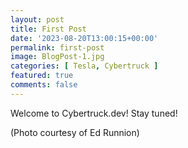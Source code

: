 ```yaml
---
layout: post
title: First Post
date: '2023-08-20T13:00:15+00:00'
permalink: first-post
image: BlogPost-1.jpg
categories: [ Tesla, Cybertruck ]
featured: true
comments: false 
---
```

Welcome to Cybertruck.dev! Stay tuned!

(Photo courtesy of Ed Runnion)
